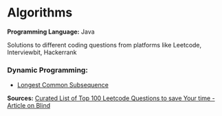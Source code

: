 # Algorithms

**Programming Language:** Java

Solutions to different coding questions from platforms like Leetcode, Interviewbit, Hackerrank

### Dynamic Programming:
- [Longest Common Subsequence](Dynamic%20Programming/Longest%20Common%20Subsequence/Readme.md)

**Sources:**
[Curated List of Top 100 Leetcode Questions to save Your time - Article on Blind](https://www.teamblind.com/post/New-Year-Gift---Curated-List-of-Top-100-LeetCode-Questions-to-Save-Your-Time-OaM1orEU)